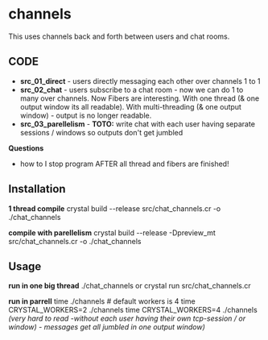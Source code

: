 # channels

This uses channels back and forth between users and chat rooms.

## CODE

- **src_01_direct** - users directly messaging each other over channels 1 to 1
- **src_02_chat** - users subscribe to a chat room - now we can do 1 to many over channels.  Now Fibers are interesting.  With one thread (& one output window its all readable).  With multi-threading (& one output window) - output is no longer readable.
- **src_03_parellelism** - **TOTO:** write chat with each user having separate sessions / windows so outputs don't get jumbled

**Questions**
- how to I stop program AFTER all thread and fibers are finished!

## Installation

**1 thread compile**
crystal build --release src/chat_channels.cr -o ./chat_channels

**compile with parellelism**
crystal build --release -Dpreview_mt  src/chat_channels.cr -o ./chat_channels

## Usage

**run in one big thread**
./chat_channels
or
crystal run src/chat_channels.cr

**run in parrell**
time ./channels  # default workers is 4
time CRYSTAL_WORKERS=2 ./channels
time CRYSTAL_WORKERS=4 ./channels
_(very hard to read -without each user having their own tcp-session / or window) - messages get all jumbled in one output window)_
